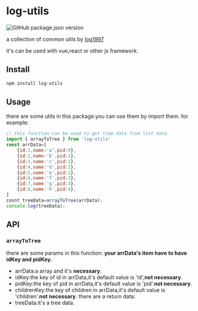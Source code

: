 # log-utils
<p><img alt="GitHub package.json version" src="https://img.shields.io/github/package-json/v/log1997/log-utils"></p>

a collection of common utils by [log1997](https://github.com/LOG1997)

it's can be used with vue,react or other js framework.

## Install

```bash
npm install log-utils
```

## Usage

there are some utils in this package.you can use them by import them.
for example:
```js
// this function can be used to get tree data from list data
import { arrayToTree } from 'log-utils'
const arrData=[
    {id:1,name:'a',pid:0},
    {id:2,name:'b',pid:1},
    {id:3,name:'c',pid:1},
    {id:4,name:'d',pid:2},
    {id:5,name:'e',pid:2},
    {id:6,name:'f',pid:3},
    {id:7,name:'g',pid:3},
    {id:8,name:'h',pid:4},
]
cosnt treeData=arrayToTree(arrData);
console.log(treeData);
```

## API

### `arrayToTree`
there are some params in this function:
**your arrData's item have to have idKey and pidKey.**
* arrData:a array and it's **necessary**.
* idKey:the key of id in arrData,it's default value is 'id',**not necessary**.
* pidKey:the key of pid in arrData,it's default value is 'pid'.**not necessary**.
* childrenKey:the key of children in arrData,it's default value is 'children'.**not necessary**.
there are a return data:
* treeData:it's a tree data.


